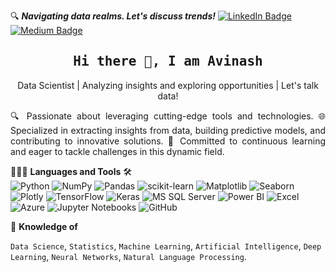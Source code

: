 🔍 ***Navigating data realms. Let's discuss trends!***
[![LinkedIn Badge](https://img.shields.io/badge/LinkedIn-0077B5?style=flat-square&logo=Linkedin&logoColor=white)](https://www.linkedin.com/in/avinashndatascientist/)
[![Medium Badge](https://img.shields.io/badge/Medium-03a57a?style=flat-square&logo=Medium&logoColor=white&color=black)](https://medium.com/@avinashndatascientist)
<br>
<h2 align='center'><samp><strong>Hi there 👋, I am Avinash</strong></samp></h2>
<!-- <h3 align='center'><strong><a href="https://avinashndatascientist.github.io/my_resume/" target="_blank">Portfolio🌐</a></strong></h3> -->
<p align='center'>Data Scientist | Analyzing insights and exploring opportunities | Let's talk data!</p>

<p style="text-align: justify;">🔍 Passionate about leveraging cutting-edge tools and technologies. 🌐 Specialized in extracting insights from data, building predictive models, and contributing to innovative solutions. 🚀 Committed to continuous learning and eager to tackle challenges in this dynamic field.</p>

👨🏽‍💻 **Languages and Tools** 🛠️ 
<br>
![Python](https://img.shields.io/badge/-Python-3776AB?style=flat-square&logo=python&logoColor=white)
![NumPy](https://img.shields.io/badge/-NumPy-013243?style=flat-square&logo=numpy&logoColor=white)
![Pandas](https://img.shields.io/badge/-Pandas-150458?style=flat-square&logo=pandas&logoColor=white)
![scikit-learn](https://img.shields.io/badge/-scikit%20learn-F7931E?style=flat-square&logo=scikit-learn&logoColor=white)
![Matplotlib](https://img.shields.io/badge/-Matplotlib-3776AB?style=flat-square&logo=python&logoColor=white)
![Seaborn](https://img.shields.io/badge/-Seaborn-150458?style=flat-square&logo=python&logoColor=white)
![Plotly](https://img.shields.io/badge/-Plotly-3F4F75?style=flat-square&logo=plotly&logoColor=white)
![TensorFlow](https://img.shields.io/badge/-TensorFlow-FF6F00?style=flat-square&logo=tensorflow&logoColor=white)
![Keras](https://img.shields.io/badge/-Keras-D00000?style=flat-square&logo=keras&logoColor=white)
![MS SQL Server](https://img.shields.io/badge/-MS%20SQL%20Server-CC2927?style=flat-square&logo=microsoft-sql-server&logoColor=white)
![Power BI](https://img.shields.io/badge/-Power%20BI-F2C811?style=flat-square&logo=power-bi&logoColor=white)
![Excel](https://img.shields.io/badge/-Excel-217346?style=flat-square&logo=microsoft-excel&logoColor=white)
![Azure](https://img.shields.io/badge/-Azure-0089D6?style=flat-square&logo=microsoft-azure&logoColor=white)
![Jupyter Notebooks](https://img.shields.io/badge/-Jupyter%20Notebooks-F37626?style=flat-square&logo=jupyter&logoColor=white)
![GitHub](https://img.shields.io/badge/-GitHub-181717?style=flat-square&logo=github&logoColor=white)

🧠 **Knowledge of**<br>

`Data Science`, `Statistics`, `Machine Learning`, `Artificial Intelligence`, `Deep Learning`, `Neural Networks`, `Natural Language Processing`.

